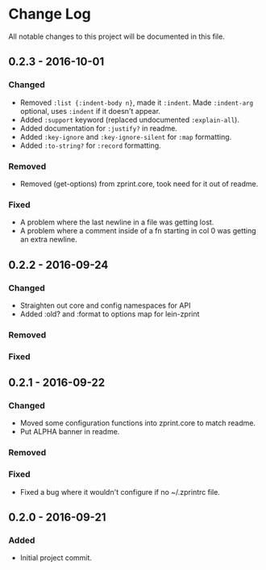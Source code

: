 # Change Log
All notable changes to this project will be documented in this file. 

## 0.2.3 - 2016-10-01

### Changed

* Removed `:list {:indent-body n}`, made it `:indent`.  Made `:indent-arg`
optional, uses `:indent` if it doesn't appear.
* Added `:support` keyword (replaced undocumented `:explain-all`).
* Added documentation for `:justify?` in readme.
* Added `:key-ignore` and `:key-ignore-silent` for `:map` formatting.
* Added `:to-string?` for `:record` formatting.

### Removed

* Removed (get-options) from zprint.core, took need for it out of readme.

### Fixed

* A problem where the last newline in a file was getting lost.
* A problem where a comment inside of a fn starting in col 0 was getting
an extra newline.

## 0.2.2 - 2016-09-24
### Changed

* Straighten out core and config namespaces for API
* Added :old? and :format to options map for lein-zprint

### Removed

### Fixed

## 0.2.1 - 2016-09-22
### Changed

* Moved some configuration functions into zprint.core to match readme.
* Put ALPHA banner in readme.

### Removed

### Fixed

* Fixed a bug where it wouldn't configure if no ~/.zprintrc file.

## 0.2.0 - 2016-09-21
### Added
- Initial project commit.

